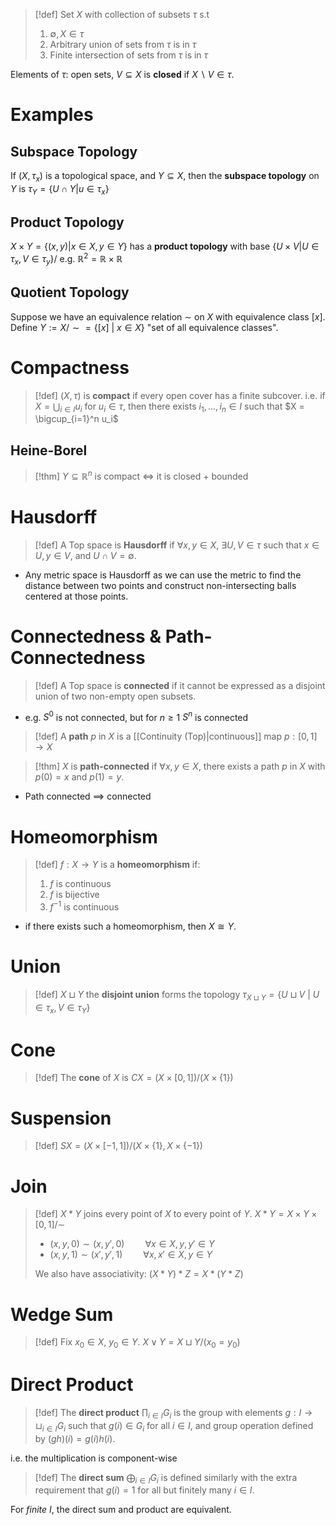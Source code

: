 >[!def] 
>Set $X$ with collection of subsets $\tau$ s.t
>1. $\emptyset, X \in \tau$ 
>2. Arbitrary union of sets from $\tau$ is in $\tau$
>3. Finite intersection of sets from $\tau$ is in $\tau$

Elements of $\tau$: open sets, $V \subseteq X$ is **closed** if $X\backslash V \in \tau$.

# Examples

## Subspace Topology

If $(X,\tau_x)$ is a topological space, and $Y \subseteq X$, then the **subspace topology** on $Y$ is $\tau_Y = \{U\cap Y | u \in \tau_x\}$

## Product Topology

$X \times Y = \{(x,y) | x \in X, y \in Y\}$ has a **product topology** with base $\{U \times V|U \in \tau_x, V \in \tau_y\}$/
e.g. $\mathbb{R}^2 = \mathbb{R} \times \mathbb{R}$

## Quotient Topology

Suppose we have an equivalence relation $\sim$ on $X$ with equivalence class $[x]$. Define $Y := X/\sim = \{[x] \:|\: x \in X\}$ "set of all equivalence classes".  

# Compactness

>[!def] 
>$(X,\tau)$ is **compact** if every open cover has a finite subcover. i.e. if $X = \bigcup_{i \in I} u_i$ for $u_i \in \tau$, then there exists $i_1,...,i_n \in I$ such that $X = \bigcup_{i=1}^n u_i$

## Heine-Borel

>[!thm]
>$Y \subseteq \mathbb{R}^n$ is compact $\iff$ it is closed + bounded


# Hausdorff

>[!def] 
>A Top space is **Hausdorff** if $\forall x,y \in X$, $\exists U,V \in \tau$ such that $x \in U, y \in V$, and $U \cap V = \emptyset$.
>
- Any metric space is Hausdorff as we can use the metric to find the distance between two points and construct non-intersecting balls centered at those points.

# Connectedness & Path-Connectedness

>[!def] 
>A Top space is **connected** if it cannot be expressed as a disjoint union of two non-empty open subsets.

- e.g. $S^0$ is not connected, but for $n\geq 1$ $S^n$ is connected

>[!def]
>A **path** $p$ in $X$ is a [[Continuity (Top)|continuous]] map $p:[0,1] \to X$

>[!thm] 
>$X$ is **path-connected** if $\forall x,y \in X$, there exists a path $p$ in $X$ with $p(0)=x$ and $p(1)=y$.

- Path connected $\implies$ connected


# Homeomorphism

>[!def] 
>$f:X\to Y$ is a **homeomorphism** if:
>1. $f$ is continuous
>2. $f$ is bijective
>3. $f^{-1}$ is continuous

- if there exists such a homeomorphism, then $X \cong Y$.


# Union

>[!def]
>$X \sqcup Y$ the **disjoint union** forms the topology $\tau_{X\sqcup Y} = \{U \sqcup V \:|\: U \in \tau_x, V \in \tau_Y\}$


# Cone

>[!def] 
>The **cone** of $X$ is $CX= (X \times [0,1]) / (X \times \{1\})$


# Suspension

>[!def] 
>$SX = (X \times [-1,1]) / (X\times \{1\}, X \times \{-1\})$


# Join

>[!def] 
>$X * Y$ joins every point of $X$ to every point of $Y$.
>$X * Y = X \times Y \times [0,1] / \sim$
>- $(x,y,0) \sim (x,y',0)\quad\quad \forall x\in X, y,y' \in Y$
>- $(x,y,1) \sim (x',y',1)\quad\quad \forall x,x'\in X, y \in Y$
>  
>  We also have associativity: $(X*Y)*Z = X*(Y*Z)$


# Wedge Sum

>[!def]
>Fix $x_0 \in X$, $y_0\in Y$. $X \vee Y = X \sqcup Y / (x_0=y_0)$ 


# Direct Product

>[!def] 
>The **direct product** $\prod_{i \in I} G_i$ is the group with elements $g: I \to \sqcup_{i \in I} G_i$  such that $g(i) \in G_i$ for all $i \in I$, and group operation defined by $(gh)(i) = g(i)h(i)$.

i.e. the multiplication is component-wise

>[!def]
>The **direct sum** $\bigoplus_{i\in I}G_i$ is defined similarly with the extra requirement that $g(i)=1$ for all but finitely many $i \in I$.

For *finite* $I$, the direct sum and product are equivalent.










